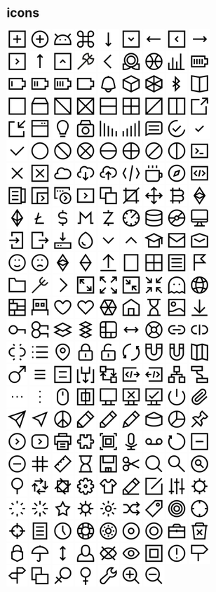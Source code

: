# icons
<img src='./icons/add.svg' width='48' height='48'/> <img src='./icons/add_circle.svg' width='48' height='48'/> <img src='./icons/android.svg' width='48' height='48'/> <img src='./icons/apple_command.svg' width='48' height='48'/> <img src='./icons/arrow_down.svg' width='48' height='48'/> <img src='./icons/arrow_down_boxed.svg' width='48' height='48'/> <img src='./icons/arrow_left.svg' width='48' height='48'/> <img src='./icons/arrow_left_boxed.svg' width='48' height='48'/> <img src='./icons/arrow_right.svg' width='48' height='48'/> <img src='./icons/arrow_right_boxed.svg' width='48' height='48'/> <img src='./icons/arrow_up.svg' width='48' height='48'/> <img src='./icons/arrow_up_boxed.svg' width='48' height='48'/> <img src='./icons/axe.svg' width='48' height='48'/> <img src='./icons/back.svg' width='48' height='48'/> <img src='./icons/badge.svg' width='48' height='48'/> <img src='./icons/ball.svg' width='48' height='48'/> <img src='./icons/bar_chart.svg' width='48' height='48'/> <img src='./icons/battery_100.svg' width='48' height='48'/> <img src='./icons/battery_25.svg' width='48' height='48'/> <img src='./icons/battery_50.svg' width='48' height='48'/> <img src='./icons/battery_75.svg' width='48' height='48'/> <img src='./icons/battery_empty.svg' width='48' height='48'/> <img src='./icons/bell.svg' width='48' height='48'/> <img src='./icons/block.svg' width='48' height='48'/> <img src='./icons/block3d.svg' width='48' height='48'/> <img src='./icons/bluetooth.svg' width='48' height='48'/> <img src='./icons/book.svg' width='48' height='48'/> <img src='./icons/box.svg' width='48' height='48'/> <img src='./icons/box_container.svg' width='48' height='48'/> <img src='./icons/box_split_backslash.svg' width='48' height='48'/> <img src='./icons/box_split_cross.svg' width='48' height='48'/> <img src='./icons/box_split_horizontal.svg' width='48' height='48'/> <img src='./icons/box_split_horizontal_vertical.svg' width='48' height='48'/> <img src='./icons/box_split_slash.svg' width='48' height='48'/> <img src='./icons/box_split_vertical.svg' width='48' height='48'/> <img src='./icons/boxed_export.svg' width='48' height='48'/> <img src='./icons/boxed_import.svg' width='48' height='48'/> <img src='./icons/browser.svg' width='48' height='48'/> <img src='./icons/bulp.svg' width='48' height='48'/> <img src='./icons/camera.svg' width='48' height='48'/> <img src='./icons/chart_downtrend.svg' width='48' height='48'/> <img src='./icons/chart_uptrend.svg' width='48' height='48'/> <img src='./icons/chat.svg' width='48' height='48'/> <img src='./icons/check1.svg' width='48' height='48'/> <img src='./icons/check2.svg' width='48' height='48'/> <img src='./icons/checkmark.svg' width='48' height='48'/> <img src='./icons/circle.svg' width='48' height='48'/> <img src='./icons/circle_split_backslash.svg' width='48' height='48'/> <img src='./icons/circle_split_cross.svg' width='48' height='48'/> <img src='./icons/circle_split_horizontal.svg' width='48' height='48'/> <img src='./icons/circle_split_horizontal_vertical.svg' width='48' height='48'/> <img src='./icons/circle_split_slash.svg' width='48' height='48'/> <img src='./icons/circle_split_vertical.svg' width='48' height='48'/> <img src='./icons/cli.svg' width='48' height='48'/> <img src='./icons/close.svg' width='48' height='48'/> <img src='./icons/close_boxed.svg' width='48' height='48'/> <img src='./icons/cloud.svg' width='48' height='48'/> <img src='./icons/cloud_download.svg' width='48' height='48'/> <img src='./icons/cloud_upload.svg' width='48' height='48'/> <img src='./icons/code.svg' width='48' height='48'/> <img src='./icons/coffee.svg' width='48' height='48'/> <img src='./icons/compass.svg' width='48' height='48'/> <img src='./icons/contract.svg' width='48' height='48'/> <img src='./icons/contractabi.svg' width='48' height='48'/> <img src='./icons/contractexecute1.svg' width='48' height='48'/> <img src='./icons/contractexecute2.svg' width='48' height='48'/> <img src='./icons/contractexecute3.svg' width='48' height='48'/> <img src='./icons/copytoclipboard.svg' width='48' height='48'/> <img src='./icons/crop.svg' width='48' height='48'/> <img src='./icons/crosscursor.svg' width='48' height='48'/> <img src='./icons/currency_btc.svg' width='48' height='48'/> <img src='./icons/currency_etc.svg' width='48' height='48'/> <img src='./icons/currency_eth.svg' width='48' height='48'/> <img src='./icons/currency_ltc.svg' width='48' height='48'/> <img src='./icons/currency_usd.svg' width='48' height='48'/> <img src='./icons/currency_xmr.svg' width='48' height='48'/> <img src='./icons/currency_zec.svg' width='48' height='48'/> <img src='./icons/dashboard.svg' width='48' height='48'/> <img src='./icons/database.svg' width='48' height='48'/> <img src='./icons/disk.svg' width='48' height='48'/> <img src='./icons/display.svg' width='48' height='48'/> <img src='./icons/door_enter.svg' width='48' height='48'/> <img src='./icons/door_exit.svg' width='48' height='48'/> <img src='./icons/download.svg' width='48' height='48'/> <img src='./icons/drop.svg' width='48' height='48'/> <img src='./icons/dropdown_arrow_down.svg' width='48' height='48'/> <img src='./icons/dropdown_arrow_up.svg' width='48' height='48'/> <img src='./icons/education.svg' width='48' height='48'/> <img src='./icons/email.svg' width='48' height='48'/> <img src='./icons/email_open.svg' width='48' height='48'/> <img src='./icons/emote_happy.svg' width='48' height='48'/> <img src='./icons/emote_sad.svg' width='48' height='48'/> <img src='./icons/etc.svg' width='48' height='48'/> <img src='./icons/etc_simple.svg' width='48' height='48'/> <img src='./icons/export.svg' width='48' height='48'/> <img src='./icons/file.svg' width='48' height='48'/> <img src='./icons/filter_grid.svg' width='48' height='48'/> <img src='./icons/filter_list.svg' width='48' height='48'/> <img src='./icons/flag.svg' width='48' height='48'/> <img src='./icons/folder.svg' width='48' height='48'/> <img src='./icons/fork.svg' width='48' height='48'/> <img src='./icons/forward.svg' width='48' height='48'/> <img src='./icons/fullscreen_expand.svg' width='48' height='48'/> <img src='./icons/fullscreen_expand_borderless.svg' width='48' height='48'/> <img src='./icons/fullscreen_shrink.svg' width='48' height='48'/> <img src='./icons/fullscreen_shrink_borderless.svg' width='48' height='48'/> <img src='./icons/game.svg' width='48' height='48'/> <img src='./icons/globe.svg' width='48' height='48'/> <img src='./icons/ground_plan.svg' width='48' height='48'/> <img src='./icons/hardwarewallet.svg' width='48' height='48'/> <img src='./icons/heart.svg' width='48' height='48'/> <img src='./icons/heart2.svg' width='48' height='48'/> <img src='./icons/hexagon_spider_web.svg' width='48' height='48'/> <img src='./icons/home.svg' width='48' height='48'/> <img src='./icons/hourglass.svg' width='48' height='48'/> <img src='./icons/image.svg' width='48' height='48'/> <img src='./icons/import.svg' width='48' height='48'/> <img src='./icons/key.svg' width='48' height='48'/> <img src='./icons/keypair.svg' width='48' height='48'/> <img src='./icons/layers.svg' width='48' height='48'/> <img src='./icons/layers3.svg' width='48' height='48'/> <img src='./icons/ledger.svg' width='48' height='48'/> <img src='./icons/leftright.svg' width='48' height='48'/> <img src='./icons/lifebelt.svg' width='48' height='48'/> <img src='./icons/link.svg' width='48' height='48'/> <img src='./icons/link_broken.svg' width='48' height='48'/> <img src='./icons/link_broken2.svg' width='48' height='48'/> <img src='./icons/list.svg' width='48' height='48'/> <img src='./icons/location.svg' width='48' height='48'/> <img src='./icons/lock_locked.svg' width='48' height='48'/> <img src='./icons/lock_unlocked.svg' width='48' height='48'/> <img src='./icons/loop.svg' width='48' height='48'/> <img src='./icons/magnet.svg' width='48' height='48'/> <img src='./icons/magnet2.svg' width='48' height='48'/> <img src='./icons/map.svg' width='48' height='48'/> <img src='./icons/men.svg' width='48' height='48'/> <img src='./icons/menu.svg' width='48' height='48'/> <img src='./icons/menu2.svg' width='48' height='48'/> <img src='./icons/method1.svg' width='48' height='48'/> <img src='./icons/method2.svg' width='48' height='48'/> <img src='./icons/method3.svg' width='48' height='48'/> <img src='./icons/method4.svg' width='48' height='48'/> <img src='./icons/model.svg' width='48' height='48'/> <img src='./icons/model_connection.svg' width='48' height='48'/> <img src='./icons/more_horizontal.svg' width='48' height='48'/> <img src='./icons/more_vertical.svg' width='48' height='48'/> <img src='./icons/mouse.svg' width='48' height='48'/> <img src='./icons/multisigwallet.svg' width='48' height='48'/> <img src='./icons/network.svg' width='48' height='48'/> <img src='./icons/network_disconnected.svg' width='48' height='48'/> <img src='./icons/network_ok.svg' width='48' height='48'/> <img src='./icons/off.svg' width='48' height='48'/> <img src='./icons/paperclip.svg' width='48' height='48'/> <img src='./icons/paperplane.svg' width='48' height='48'/> <img src='./icons/paperplane2.svg' width='48' height='48'/> <img src='./icons/peace.svg' width='48' height='48'/> <img src='./icons/pen1.svg' width='48' height='48'/> <img src='./icons/pen2.svg' width='48' height='48'/> <img src='./icons/pen3.svg' width='48' height='48'/> <img src='./icons/pie_3d.svg' width='48' height='48'/> <img src='./icons/pie_chart.svg' width='48' height='48'/> <img src='./icons/pin.svg' width='48' height='48'/> <img src='./icons/play_circle.svg' width='48' height='48'/> <img src='./icons/play_video.svg' width='48' height='48'/> <img src='./icons/print.svg' width='48' height='48'/> <img src='./icons/puzzle.svg' width='48' height='48'/> <img src='./icons/qrcode.svg' width='48' height='48'/> <img src='./icons/record.svg' width='48' height='48'/> <img src='./icons/recorder.svg' width='48' height='48'/> <img src='./icons/refresh.svg' width='48' height='48'/> <img src='./icons/remove.svg' width='48' height='48'/> <img src='./icons/remove_circle.svg' width='48' height='48'/> <img src='./icons/rhombus_number.svg' width='48' height='48'/> <img src='./icons/ruler.svg' width='48' height='48'/> <img src='./icons/sandclock.svg' width='48' height='48'/> <img src='./icons/save.svg' width='48' height='48'/> <img src='./icons/scissors.svg' width='48' height='48'/> <img src='./icons/search.svg' width='48' height='48'/> <img src='./icons/search2.svg' width='48' height='48'/> <img src='./icons/search3.svg' width='48' height='48'/> <img src='./icons/search4.svg' width='48' height='48'/> <img src='./icons/sequence.svg' width='48' height='48'/> <img src='./icons/sequence2.svg' width='48' height='48'/> <img src='./icons/settings.svg' width='48' height='48'/> <img src='./icons/shirt.svg' width='48' height='48'/> <img src='./icons/sign 2.svg' width='48' height='48'/> <img src='./icons/sign.svg' width='48' height='48'/> <img src='./icons/sliders.svg' width='48' height='48'/> <img src='./icons/small_steering_wheel2.svg' width='48' height='48'/> <img src='./icons/spinner1.svg' width='48' height='48'/> <img src='./icons/spinner2.svg' width='48' height='48'/> <img src='./icons/star.svg' width='48' height='48'/> <img src='./icons/steering_wheel.svg' width='48' height='48'/> <img src='./icons/sun.svg' width='48' height='48'/> <img src='./icons/switch.svg' width='48' height='48'/> <img src='./icons/tag.svg' width='48' height='48'/> <img src='./icons/target.svg' width='48' height='48'/> <img src='./icons/target_cross.svg' width='48' height='48'/> <img src='./icons/target_cross_small.svg' width='48' height='48'/> <img src='./icons/textfile.svg' width='48' height='48'/> <img src='./icons/time.svg' width='48' height='48'/> <img src='./icons/tire.svg' width='48' height='48'/> <img src='./icons/token1.svg' width='48' height='48'/> <img src='./icons/token2.svg' width='48' height='48'/> <img src='./icons/token3.svg' width='48' height='48'/> <img src='./icons/toolbox.svg' width='48' height='48'/> <img src='./icons/trash.svg' width='48' height='48'/> <img src='./icons/trezor.svg' width='48' height='48'/> <img src='./icons/umbrella.svg' width='48' height='48'/> <img src='./icons/updown.svg' width='48' height='48'/> <img src='./icons/user.svg' width='48' height='48'/> <img src='./icons/view_hidden.svg' width='48' height='48'/> <img src='./icons/view_visible.svg' width='48' height='48'/> <img src='./icons/walletadress.svg' width='48' height='48'/> <img src='./icons/warning.svg' width='48' height='48'/> <img src='./icons/waysign.svg' width='48' height='48'/> <img src='./icons/waysign2.svg' width='48' height='48'/> <img src='./icons/windows_layers.svg' width='48' height='48'/> <img src='./icons/women.svg' width='48' height='48'/> <img src='./icons/women2.svg' width='48' height='48'/> <img src='./icons/wrench.svg' width='48' height='48'/> <img src='./icons/zoom_in.svg' width='48' height='48'/> <img src='./icons/zoom_out.svg' width='48' height='48'/>
